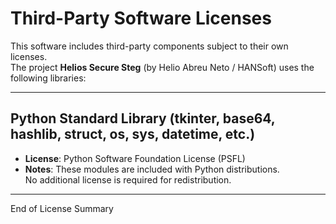 # Third-Party Software Licenses

This software includes third-party components subject to their own licenses.  
The project **Helios Secure Steg** (by Helio Abreu Neto / HANSoft) uses the following libraries:

---

## Python Standard Library (tkinter, base64, hashlib, struct, os, sys, datetime, etc.)

- **License**: Python Software Foundation License (PSFL)  
- **Notes**: These modules are included with Python distributions.  
  No additional license is required for redistribution.

---

End of License Summary
